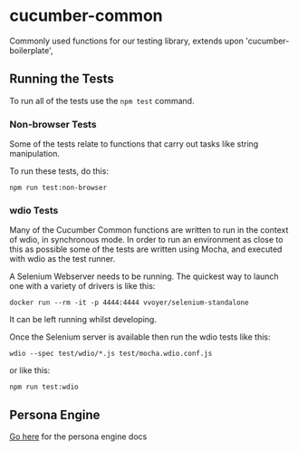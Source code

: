 # cucumber-common

Commonly used functions for our testing library, extends upon 'cucumber-boilerplate',

## Running the Tests

To run all of the tests use the `npm test` command.

### Non-browser Tests

Some of the tests relate to functions that carry out tasks like string manipulation. 

To run these tests, do this:

```shell
npm run test:non-browser
```

### wdio Tests

Many of the Cucumber Common functions are written to run in the context of wdio, in synchronous mode. In order to run an environment as close to this as possible some of the tests are written using Mocha, and executed with wdio as the test runner.

A Selenium Webserver needs to be running. The quickest way to launch one with a variety of drivers is like this:

```shell
docker run --rm -it -p 4444:4444 vvoyer/selenium-standalone
```

It can be left running whilst developing.

Once the Selenium server is available then run the wdio tests like this:

```shell
wdio --spec test/wdio/*.js test/mocha.wdio.conf.js
```

or like this:

```shell
npm run test:wdio
```


## Persona Engine

[Go here](./persona-engine/README.md) for the persona engine docs